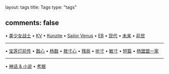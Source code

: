 layout: tags
title: Tags
type: "tags"

comments: false
---

 • [美少女战士](/tags/美少女战士/)
 • [KV](/tags/KV/) • [Kunzite](/tags/Kunzite/) • [Sailor Venus](/tags/Sailor-Venus/)
 • [EB](/tags/EB/)
 • [现代](/tags/现代/) • [未来](/tags/未来/) • [前世](/tags/前世/)  

---
 • [宝莲灯前传](/tags/宝莲灯前传/)
 • [戬心](/tags/戬心/) • [杨戬](/tags/杨戬/) • [敖寸心](/tags/敖寸心/)
 • [残局](/tags/残局/) • [听寸](/tags/听寸/) • [敏寸](/tags/敏寸/)
 • [短篇](/tags/短篇/) • [杨盟盟一家](/tags/杨盟盟一家/)

---
 • [神话 & 小说](/tags/神话-小说/) • [考据](/tags/考据/)